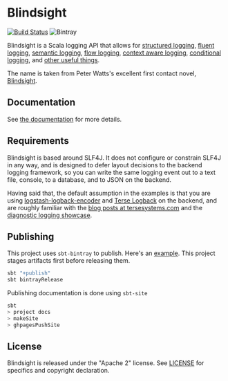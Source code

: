 # Blindsight

[![Build Status](https://travis-ci.org/tersesystems/blindsight.svg?branch=master)](https://travis-ci.org/tersesystems/blindsight) ![Bintray](https://img.shields.io/bintray/v/tersesystems/maven/blindsight)

Blindsight is a Scala logging API that allows for [structured logging](https://tersesystems.github.io/blindsight/usage/structured.html), [fluent logging](https://tersesystems.github.io/blindsight/usage/fluent.html), [semantic logging](https://tersesystems.github.io/blindsight/usage/semantic.html), [flow logging](https://tersesystems.github.io/blindsight/usage/flow.html), [context aware logging](https://tersesystems.github.io/blindsight/usage/context.html), [conditional logging](https://tersesystems.github.io/blindsight/usage/conditional.html), and [other useful things](https://tersesystems.github.io/blindsight/usage/overview.html).
 
The name is taken from Peter Watts's excellent first contact novel, [Blindsight](https://en.wikipedia.org/wiki/Blindsight_\(Watts_novel\)).

## Documentation 

See [the documentation](https://tersesystems.github.io/blindsight/) for more details.

## Requirements

Blindsight is based around SLF4J.  It does not configure or constrain SLF4J in any way, and is designed to defer layout decisions to the backend logging framework, so you can write the same logging event out to a text file, console, to a database, and to JSON on the backend.  

Having said that, the default assumption in the examples is that you are using [logstash-logback-encoder](https://github.com/logstash/logstash-logback-encoder) and [Terse Logback](https://tersesystems.github.io/terse-logback/) on the backend, and are roughly familiar with the [blog posts at tersesystems.com](https://tersesystems.com/category/logging/) and the [diagnostic logging showcase](https://github.com/tersesystems/terse-logback-showcase).

## Publishing

This project uses `sbt-bintray` to publish.  Here's an [example](http://queirozf.com/entries/publishing-an-sbt-project-onto-bintray-an-example).  This project stages artifacts first before releasing them.

```scala
sbt "+publish"
sbt bintrayRelease 
```

Publishing documentation is done using `sbt-site`

```scala
sbt
> project docs 
> makeSite
> ghpagesPushSite
```

## License

Blindsight is released under the "Apache 2" license. See [LICENSE](LICENSE) for specifics and copyright declaration.